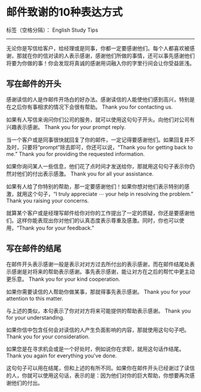 # 邮件致谢的10种表达方式

标签（空格分隔）： English Study Tips

---

无论你是写信给客户，给经理或是同事，你都一定要感谢他们。每个人都喜欢被感谢，那就在你的信对读的人表示感谢，感谢他们所做的事情，还可以事先感谢他们将要为你做的事！你会发现将真诚的感谢用词融入你的字里行间会让你受益匪浅。

## 写在邮件的开头

感谢读信的人是作邮件开场白的好办法。感谢读信的人能使他们感到高兴，特别是在之后你有事相求的情况下会很有帮助。
Thank you for contacting us.

如果有人写信来询问你们公司的服务，就可以使用这句句子开头。向他们对公司有兴趣表示感谢。
Thank you for your prompt reply.

当一个客户或是同事很快就回复了你的邮件，一定记得要感谢他们。如果回复并不及时，只要将“prompt”除去即可，你还可以说，“Thank you for getting back to me.”
Thank you for providing the requested information.

如果你询问某人一些信息，他们花了点时间才发送给你，那就用这句句子表示你仍然对他们的付出表示感激。
Thank you for all your assistance.

如果有人给了你特别的帮助，那一定要感谢他们！如果你想对他们表示特别的感激，就用这个句子，“I truly appreciate ⋯ your help in resolving the problem.”
Thank you raising your concerns.

就算某个客户或是经理写邮件给你对你的工作提出了一定的质疑，你还是要感谢他们。这样你能表现出你对他们的认真态度表示尊重及感激。同时，你也可以使用，“Thank you for your feedback.”

## 写在邮件的结尾

在邮件开头表示感谢一般是表示对对方过去所付出的表示感谢，而在邮件结尾处表示感谢是对将来的帮助表示感谢。事先表示感谢，能让对方在之后的帮忙中更主动更乐意。
Thank you for your kind cooperation.

如果你需要读信的人帮助你做某事，那就得事先表示感谢。
Thank you for your attention to this matter.

与上述的类似，本句表示了你对对方将来可能提供的帮助表示感谢。
Thank you for your understanding.

如果你信中包含任何会对读信的人产生负面影响的内容，那就使用这句句子吧。
Thank you for your consideration.

如果您是在寻求机会或是一个好处时，例如说你在求职，就用这句话作结尾。
Thank you again for everything you've done.

这句句子可以用在结尾，但和上述的有所不同。如果你在邮件开头已经谢过了读信的人，你就可以使用这句话，表示的是：因为他们对你的巨大帮助，你想要再次感谢他们的付出。
